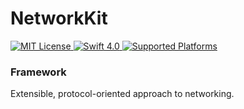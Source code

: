 # NetworkKit

<a href="license">
<img src="http://img.shields.io/badge/license-MIT-brightgreen.svg" alt="MIT License">
</a>
<a href="https://swift.org">
<img src="http://img.shields.io/badge/swift-4.0-brightgreen.svg" alt="Swift 4.0">
</a>
<a href="https://github.com/niksauer/NetworkKit">
<img src="https://img.shields.io/badge/platform-ios%20%7C%20watchos%20%7C%20tvOS%20%7C%20macOS-lightgrey.svg" alt="Supported Platforms">
</a>

### Framework
Extensible, protocol-oriented approach to networking.
